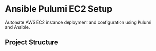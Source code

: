 # Ansible Pulumi EC2 Setup

Automate AWS EC2 instance deployment and configuration using Pulumi and Ansible.

## Project Structure

